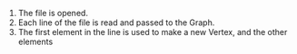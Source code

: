 1. The file is opened.
2. Each line of the file is read and passed to the Graph.
3. The first element in the line is used to make a new Vertex, and the other elements